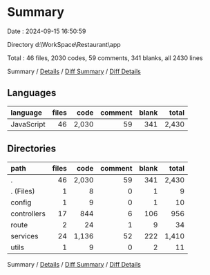 # Summary

Date : 2024-09-15 16:50:59

Directory d:\\WorkSpace\\Restaurant\\app

Total : 46 files,  2030 codes, 59 comments, 341 blanks, all 2430 lines

Summary / [Details](details.md) / [Diff Summary](diff.md) / [Diff Details](diff-details.md)

## Languages
| language | files | code | comment | blank | total |
| :--- | ---: | ---: | ---: | ---: | ---: |
| JavaScript | 46 | 2,030 | 59 | 341 | 2,430 |

## Directories
| path | files | code | comment | blank | total |
| :--- | ---: | ---: | ---: | ---: | ---: |
| . | 46 | 2,030 | 59 | 341 | 2,430 |
| . (Files) | 1 | 8 | 0 | 1 | 9 |
| config | 1 | 9 | 0 | 1 | 10 |
| controllers | 17 | 844 | 6 | 106 | 956 |
| route | 2 | 24 | 1 | 9 | 34 |
| services | 24 | 1,136 | 52 | 222 | 1,410 |
| utils | 1 | 9 | 0 | 2 | 11 |

Summary / [Details](details.md) / [Diff Summary](diff.md) / [Diff Details](diff-details.md)